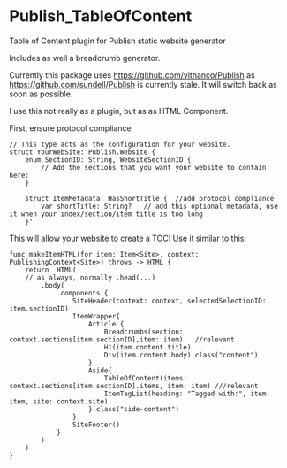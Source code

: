 # Publish_TableOfContent
Table of Content plugin for Publish static website generator

Includes as well a breadcrumb generator. 

Currently this package uses https://github.com/vithanco/Publish as https://github.com/sundell/Publish is currently stale.
It will switch back as soon as possible. 

 
I use this not really as a plugin, but as as HTML Component. 

First, ensure protocol compliance
```
// This type acts as the configuration for your website.
struct YourWebSite: Publish.Website {
    enum SectionID: String, WebsiteSectionID {
        // Add the sections that you want your website to contain here:
    }
    
    struct ItemMetadata: HasShortTitle {  //add protocol compliance 
        var shortTitle: String?   // add this optional metadata, use it when your index/section/item title is too long
    }'
```

This will allow your website to create a TOC! Use it similar to this:

```
func makeItemHTML(for item: Item<Site>, context: PublishingContext<Site>) throws -> HTML {
    return  HTML(
    // as always, normally .head(...)
        .body(
            .components {
                SiteHeader(context: context, selectedSelectionID: item.sectionID)
                ItemWrapper{
                    Article {
                        Breadcrumbs(section: context.sections[item.sectionID],item: item)   //relevant
                        H1(item.content.title)
                        Div(item.content.body).class("content")
                    }
                    Aside{
                        TableOfContent(items: context.sections[item.sectionID].items, item: item) ///relevant
                        ItemTagList(heading: "Tagged with:", item: item, site: context.site)
                    }.class("side-content")
                }
                SiteFooter()
            }
        )
    )
}
```



